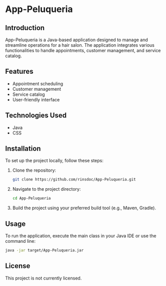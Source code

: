 # App-Peluqueria

## Introduction
App-Peluqueria is a Java-based application designed to manage and streamline operations for a hair salon. The application integrates various functionalities to handle appointments, customer management, and service catalog.

## Features
- Appointment scheduling
- Customer management
- Service catalog
- User-friendly interface

## Technologies Used
- Java
- CSS

## Installation
To set up the project locally, follow these steps:

1. Clone the repository:
    ```sh
    git clone https://github.com/rinsdoc/App-Peluqueria.git
    ```
2. Navigate to the project directory:
    ```sh
    cd App-Peluqueria
    ```
3. Build the project using your preferred build tool (e.g., Maven, Gradle).

## Usage
To run the application, execute the main class in your Java IDE or use the command line:
```sh
java -jar target/App-Peluqueria.jar
```

## License
This project is not currently licensed.
